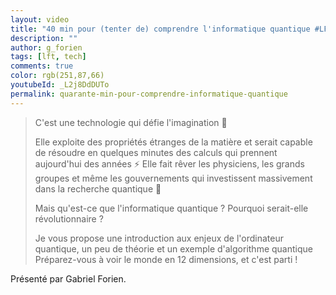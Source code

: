 ```yaml
---
layout: video
title: "40 min pour (tenter de) comprendre l'informatique quantique #LFT 25/11/22"
description: ""
author: g_forien
tags: [lft, tech]
comments: true
color: rgb(251,87,66)
youtubeId: _L2j8DdDUTo
permalink: quarante-min-pour-comprendre-informatique-quantique
---
```


> C'est une technologie qui défie l'imagination 🤯
> 
> Elle exploite des propriétés étranges de la matière et serait capable de résoudre en quelques minutes des calculs qui prennent aujourd'hui des années ⚡️ Elle fait rêver les physiciens, les grands groupes et même les gouvernements qui investissent massivement dans la recherche quantique 💸
> 
> Mais qu'est-ce que l'informatique quantique ? Pourquoi serait-elle révolutionnaire ?
> 
> Je vous propose une introduction aux enjeux de l'ordinateur quantique, un peu de théorie et un exemple d'algorithme quantique Préparez-vous à voir le monde en 12 dimensions, et c'est parti !

Présenté par Gabriel Forien.
